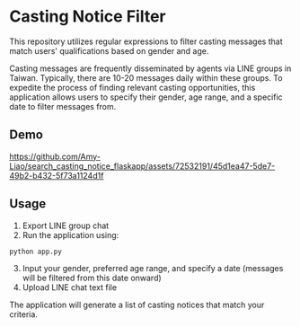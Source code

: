 # Casting Notice Filter
This repository utilizes regular expressions to filter casting messages that match users' qualifications based on gender and age.

Casting messages are frequently disseminated by agents via LINE groups in Taiwan. Typically, there are 10-20 messages daily within these groups. To expedite the process of finding relevant casting opportunities, this application allows users to specify their gender, age range, and a specific date to filter messages from.

## Demo
https://github.com/Amy-Liao/search_casting_notice_flaskapp/assets/72532191/45d1ea47-5de7-49b2-b432-5f73a1124d1f

## Usage
1. Export LINE group chat
2. Run the application using:
```
python app.py
```
3. Input your gender, preferred age range, and specify a date (messages will be filtered from this date onward)
4. Upload LINE chat text file

The application will generate a list of casting notices that match your criteria.
